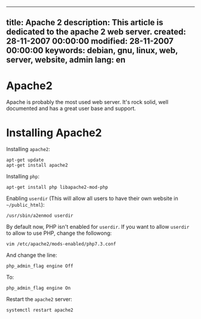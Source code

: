 -----
title: Apache 2
description: This article is dedicated to the apache 2 web server.
created: 28-11-2007 00:00:00
modified: 28-11-2007 00:00:00
keywords: debian, gnu, linux, web, server, website, admin
lang: en
-----

# Apache2

Apache is probably the most used web server. It's rock solid, well documented and has a great user base and support. 

# Installing Apache2

Installing `apache2`:

    apt-get update
    apt-get install apache2
    
Installing `php`:

    apt-get install php libapache2-mod-php

Enabling `userdir` (This will allow all users to have their own website in `~/public_html`):

    /usr/sbin/a2enmod userdir

By default now, PHP isn't enabled for `userdir`. If you want to allow `userdir` to allow to use PHP, change the followong: 

    vim /etc/apache2/mods-enabled/php7.3.conf

And change the line:

    php_admin_flag engine Off

To: 

    php_admin_flag engine On

Restart the `apache2` server:    
    
    systemctl restart apache2
